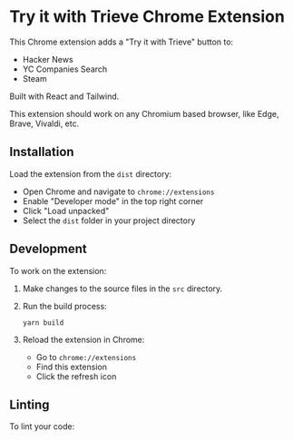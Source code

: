 # Try it with Trieve Chrome Extension

This Chrome extension adds a "Try it with Trieve" button to:

- Hacker News
- YC Companies Search
- Steam

Built with React and Tailwind.

This extension should work on any Chromium based browser, like Edge, Brave, Vivaldi, etc.

## Installation

Load the extension from the `dist` directory:

- Open Chrome and navigate to `chrome://extensions`
- Enable "Developer mode" in the top right corner
- Click "Load unpacked"
- Select the `dist` folder in your project directory

## Development

To work on the extension:

1. Make changes to the source files in the `src` directory.

2. Run the build process:

   ```
   yarn build
   ```

3. Reload the extension in Chrome:
   - Go to `chrome://extensions`
   - Find this extension
   - Click the refresh icon

## Linting

To lint your code:
